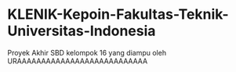 # KLENIK-Kepoin-Fakultas-Teknik-Universitas-Indonesia
Proyek Akhir SBD kelompok 16 yang diampu oleh 
URAAAAAAAAAAAAAAAAAAAAAAAAAAA